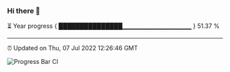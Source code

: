 ### Hi there 👋

⏳ Year progress { ███████████████▁▁▁▁▁▁▁▁▁▁▁▁▁▁▁ } 51.37 %

---

⏰ Updated on Thu, 07 Jul 2022 12:26:46 GMT

![Progress Bar CI](https://github.com/liununu/liununu/workflows/Progress%20Bar%20CI/badge.svg)
